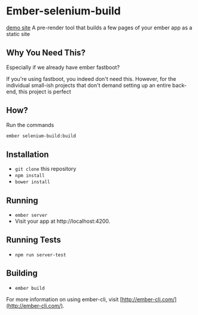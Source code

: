 # Ember-selenium-build

[demo site](https://foxnewsnetwork.gitlab.io/ember-selenium-build/)
A pre-render tool that builds a few pages of your ember app as a static site

## Why You Need This?
Especially if we already have ember fastboot?

If you're using fastboot, you indeed don't need this. However, for the individual small-ish projects that don't demand setting up an entire back-end, this project is perfect

## How?

Run the commands
```sh
ember selenium-build:build
```

## Installation

* `git clone` this repository
* `npm install`
* `bower install`

## Running

* `ember server`
* Visit your app at http://localhost:4200.

## Running Tests

* `npm run server-test`

## Building

* `ember build`

For more information on using ember-cli, visit [http://ember-cli.com/](http://ember-cli.com/).
